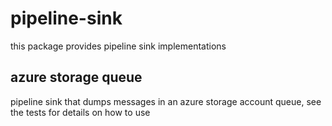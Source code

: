 # pipeline-sink
this package provides pipeline sink implementations

## azure storage queue
pipeline sink that dumps messages in an azure storage account queue, see the tests for details on how to use

